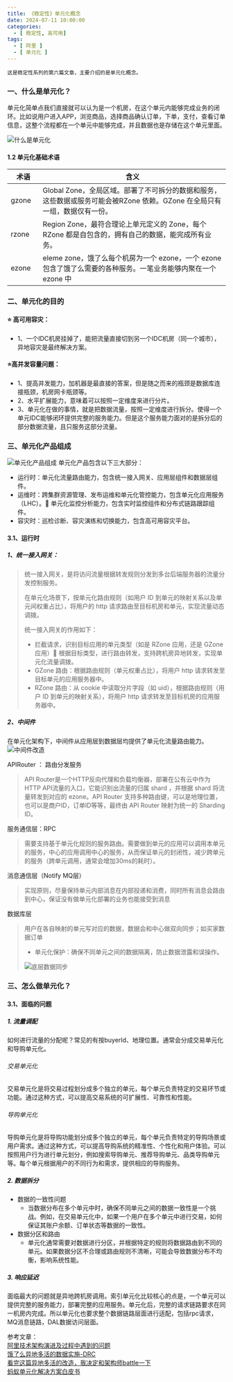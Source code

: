 ```yaml
---
title: 《稳定性》单元化概念
date: 2024-07-11 10:00:00
categories:
  - [ 稳定性, 高可用]
tags:
  - [ 阿里 ]
  - [ 单元化 ]
---
```


    这是稳定性系列的第六篇文章，主要介绍的是单元化概念。

### 一、什么是单元化？

单元化简单点我们直接就可以认为是一个机房，在这个单元内能够完成业务的闭环。比如说用户进入APP，浏览商品，选择商品确认订单，下单，支付，查看订单信息，这整个流程都在一个单元中能够完成，并且数据也是存储在这个单元里面。
<!-- more -->
![什么是单元化](2024-07-11-稳定性-单元化概念/什么是单元化.png)

#### 1.2 单元化基础术语
<style>
table th:first-of-type {
    width: 10%;
}
table th:nth-of-type(2) {
    width: 70%;
}
</style>


| 术语    | 含义                                                                       |
|-------|--------------------------------------------------------------------------|
| gzone | Global Zone，全局区域。部署了不可拆分的数据和服务，这些数据或服务可能会被RZone 依赖。GZone 在全局只有一组，数据仅有一份。 |
| rzone | Region Zone，最符合理论上单元定义的 Zone，每个 RZone 都是自包含的，拥有自己的数据，能完成所有业务。            |
| ezone | eleme zone，饿了么每个机房为一个 ezone，一个 ezone 包含了饿了么需要的各种服务。一笔业务能够内聚在一个 ezone 中   |

### 二、单元化的目的

#### ⭐️ 高可用容灾：

- 1、一个IDC机房挂掉了，能把流量直接切到另一个IDC机房（同一个城市），异地容灾是最终解决方案。

#### ⭐️高并发容量问题：

- 1、提高并发能力，加机器是最直接的答案，但是随之而来的瓶颈是数据库连接瓶颈，机房网卡瓶颈等。
- 2、水平扩展能力，意味着可以按照一定维度来进行分片。
- 3、单元化在做的事情，就是把数据流量，按照一定维度进行拆分。使得一个单元IDC能够闭环提供完整的服务能力。但是这个服务能力面对的是拆分后的部分数据流量，且只服务这部分流量。

### 三、单元化产品组成
![单元化产品组成](2024-07-11-稳定性-单元化概念/单元化产品组成.png)
单元化产品包含以下三大部分：
- 运行时：单元化流量路由能力，包含统一接入网关、应用层组件和数据层组件。
- 运维时：跨集群资源管理、发布运维和单元化管控能力，包含单元化应用服务（LHC）。 单元化监控分析能力，包含实时监控组件和分布式链路跟踪组件。
- 容灾时：巡检诊断、容灾演练和切换能力，包含高可用容灾平台。

#### 3.1、运行时
##### 1、统一接入网关：
> 统一接入网关，是将访问流量根据转发规则分发到多台后端服务器的流量分发控制服务。
> 
> 在单元化场景下，按单元化路由规则（如用户 ID 到单元的映射关系以及单元间权重占比），将用户的 http 请求路由至目标机房和单元，实现流量动态调拨。
> 
> 统一接入网关的作用如下：
> - 拦截请求，识别目标应用的单元类型（如是 RZone 应用，还是 GZone 应用） 根据目标类型，进行路由转发，支持跨机房异地转发，实现单元化流量调拨。
> - GZone 路由：根据路由规则（单元权重占比），将用户 http 请求转发至目标单元的应用服务器中。
> - RZone 路由：从 cookie 中读取分片字段（如 uid），根据路由规则（用户 ID 到单元的映射关系），将用户 http 请求转发至目标机房的应用服务器中。

##### 2、中间件
在单元化架构下，中间件从应用层到数据层均提供了单元化流量路由能力。
![中间件改造](2024-07-11-稳定性-单元化概念/中间件改造.png)

APIRouter ： 路由分发服务
> API Router是一个HTTP反向代理和负载均衡器，部署在公有云中作为HTTP API流量的入口，它能识别出流量的归属 shard ，并根据 shard 将流量转发到对应的 ezone。API Router 支持多种路由键，可以是地理位置，也可以是商户ID，订单ID等等，最终由 API Router 映射为统一的 Sharding ID。

服务通信层：RPC
> 需要支持基于单元化规则的服务路由。需要做到单元的应用可以调用本单元的服务，中心的应用调用中心的服务，从而保证单元的封闭性，减少跨单元的服务（跨单元调用，通常会增加30ms的耗时）。

消息通信层（Notify MQ层）
> 实现原则，尽量保持单元内部消息在内部投递和消费，同时所有消息会路由到中心，保证没有做单元化部署的业务也能接受到消息

数据库层
> 用户在各自映射的单元写对应的数据，数据会和中心做双向同步；如买家数据订单
> - 单元化保护：确保不同单元之间的数据隔离，防止数据泄露和误操作。
> 
> ![底层数据同步](2024-07-11-稳定性-单元化概念/底层数据同步.png)

### 三、怎么做单元化？
#### 3.1、面临的问题
##### 1. 流量调配
如何进行流量的分配呢？常见的有按buyerId、地理位置。通常会分成交易单元化和导购单元化。
###### 交易单元化
交易单元化是将交易过程划分成多个独立的单元，每个单元负责特定的交易环节或功能。通过这种方式，可以提高交易系统的可扩展性、可靠性和性能。

###### 导购单元化
导购单元化是将导购功能划分成多个独立的单元，每个单元负责特定的导购场景或用户需求。通过这种方式，可以提高导购系统的精准性、个性化和用户体验。可以按照用户行为进行单元划分，例如搜索导购单元、推荐导购单元、品类导购单元等。每个单元根据用户的不同行为和需求，提供相应的导购服务。
##### 2. 数据拆分
- 数据的一致性问题
  - 当数据分布在多个单元中时，确保不同单元之间的数据一致性是一个挑战。例如，在交易单元化中，如果一个用户在多个单元中进行交易，如何保证其账户余额、订单状态等数据的一致性。
- 数据分区和路由
  - 单元化通常需要对数据进行分区，并根据特定的规则将数据路由到不同的单元。如果数据分区不合理或路由规则不清晰，可能会导致数据分布不均衡，影响系统性能。

##### 3. 响应延迟
面临最大的问题就是异地跨机房调用。索引单元化比较核心的点是，一个单元可以提供完整的服务能力，部署完整的应用服务。单元化后，完整的请求链路要求在同一机房内完成。所以单元化也要求整个数据链路层面进行适配，包括rpc请求，MQ消息链路，DAL数据访问层面。



参考文章：   
[阿里技术架构演进及过程中遇到的问题](https://juejin.cn/post/7338422591517310991)   
[饿了么异地多活的数据实施-DRC](https://pic.huodongjia.com/ganhuodocs/2017-08-09/1502263496.67.pdf)    
[看完这篇异地多活的改造，我决定和架构师battle一下](https://tech.dewu.com/article?id=9)   
[蚂蚁单元化解决方案白皮书](https://docs-aliyun.cn-hangzhou.oss.aliyun-inc.com/assets/attach/160617/AntCloud_zh/1585895792638/%E8%9A%82%E8%9A%81%E5%8D%95%E5%85%83%E5%8C%96%E8%A7%A3%E5%86%B3%E6%96%B9%E6%A1%88%E7%99%BD%E7%9A%AE%E4%B9%A6.pdf)    



